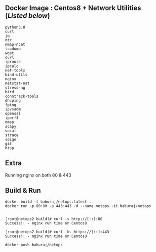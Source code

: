 
## Docker Image : Centos8 + Network Utilities (*Listed below*)

```
python3.8
curl
jq
mtr
nmap-ncat
tcpdump
wget
curl
iproute
ipcalc
net-tools
bind-utils
nginx
netstat-nat
stress-ng
bird
conntrack-tools
dhcping
fping
ipvsadm
openssl
iperf3
nmap
scapy
socat
strace
seige
git
htop

```

## Extra

Running nginx on both 80 & 443

## Build & Run

```
docker build -t baburaj/netops:latest .
docker run -p 80:80 -p 443:443 -d --name netops -it baburaj/netops


[root@netops2 build]# curl -s http://[::]:80
Success!! - nginx run time on Centos8

[root@netops2 build]# curl -ks https://[::]:443
Success!! - nginx run time on Centos8

docker push baburaj/netops

```


